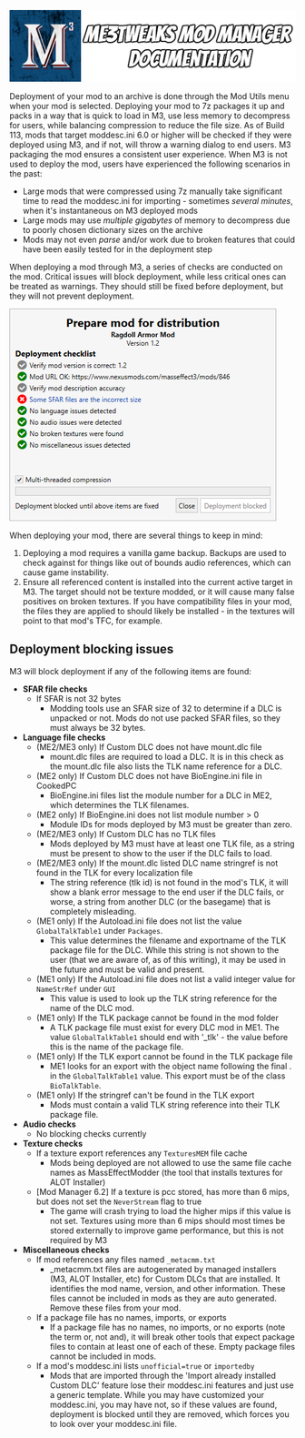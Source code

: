 ![Documentation Image](images/documentation_header.png)

Deployment of your mod to an archive is done through the Mod Utils menu when your mod is selected. Deploying your mod to 7z packages it up and packs in a way that is quick to load in M3, use less memory to decompress for users, while balancing compression to reduce the file size. As of Build 113, mods that target moddesc.ini 6.0 or higher will be checked if they were deployed using M3, and if not, will throw a warning dialog to end users.
M3 packaging the mod ensures a consistent user experience. When M3 is not used to deploy the mod, users have experienced the following scenarios in the past:
 - Large mods that were compressed using 7z manually take significant time to read the moddesc.ini for importing - sometimes _several minutes_, when it's instantaneous on M3 deployed mods
 - Large mods may use _multiple gigabytes_ of memory to decompress due to poorly chosen dictionary sizes on the archive
 - Mods may not even _parse_ and/or work due to broken features that could have been easily tested for in the deployment step

When deploying a mod through M3, a series of checks are conducted on the mod. Critical issues will block deployment, while less critical ones can be treated as warnings. They should still be fixed before deployment, but they will not prevent deployment.

![Deployment checklist](images/deployment_checklist.png)

When deploying your mod, there are several things to keep in mind:
1. Deploying a mod requires a vanilla game backup. Backups are used to check against for things like out of bounds audio references, which can cause game instability.
2. Ensure all referenced content is installed into the current active target in M3. The target should not be texture modded, or it will cause many false positives on broken textures. If you have compatibility files in your mod, the files they are applied to should likely be installed - in the textures will point to that mod's TFC, for example.

## Deployment blocking issues
M3 will block deployment if any of the following items are found:
- **SFAR file checks**
    - If SFAR is not 32 bytes
       - Modding tools use an SFAR size of 32 to determine if a DLC is unpacked or not. Mods do not use packed SFAR files, so they must always be 32 bytes.
- **Language file checks**
    - (ME2/ME3 only) If Custom DLC does not have mount.dlc file
       - mount.dlc files are required to load a DLC. It is in this check as the mount.dlc file also lists the TLK name reference for a DLC.
    - (ME2 only) If Custom DLC does not have BioEngine.ini file in CookedPC
       - BioEngine.ini files list the module number for a DLC in ME2, which determines the TLK filenames.
    - (ME2 only) If BioEngine.ini does not list module number > 0
       - Module IDs for mods deployed by M3 must be greater than zero.
    - (ME2/ME3 only) If Custom DLC has no TLK files
       - Mods deployed by M3 must have at least one TLK file, as a string must be present to show to the user if the DLC fails to load.
    - (ME2/ME3 only) If the mount.dlc listed DLC name stringref is not found in the TLK for every localization file
       - The string reference (tlk id) is not found in the mod's TLK, it will show a blank error message to the end user if the DLC fails, or worse, a string from another DLC (or the basegame) that is completely misleading. 
    - (ME1 only) If the Autoload.ini file does not list the value `GlobalTalkTable1` under `Packages`.
       - This value determines the filename and exportname of the TLK package file for the DLC. While this string is not shown to the user (that we are aware of, as of this writing), it may be used in the future and must be valid and present. 
    - (ME1 only) If the Autoload.ini file does not list a valid integer value for `NameStrRef` under `GUI`
       - This value is used to look up the TLK string reference for the name of the DLC mod.
    - (ME1 only) If the TLK package cannot be found in the mod folder
       - A TLK package file must exist for every DLC mod in ME1. The value `GlobalTalkTable1` should end with '_tlk' - the value before this is the name of the package file.
    - (ME1 only) If the TLK export cannot be found in the TLK package file
       - ME1 looks for an export with the object name following the final . in the `GlobalTalkTable1` value. This export must be of the class `BioTalkTable`.
    - (ME1 only) If the stringref can't be found in the TLK export
       - Mods must contain a valid TLK string reference into their TLK package file.
- **Audio checks**
  - No blocking checks currently
- **Texture checks**
    - If a texture export references any `TexturesMEM` file cache
       - Mods being deployed are not allowed to use the same file cache names as MassEffectModder (the tool that installs textures for ALOT Installer)
    - [Mod Manager 6.2] If a texture is pcc stored, has more than 6 mips, but does not set the `NeverStream` flag to true
       - The game will crash trying to load the higher mips if this value is not set. Textures using more than 6 mips should most times be stored externally to improve game performance, but this is not required by M3
- **Miscellaneous checks**
    - If mod references any files named `_metacmm.txt`
       - _metacmm.txt files are autogenerated by managed installers (M3, ALOT Installer, etc) for Custom DLCs that are installed. It identifies the mod name, version, and other information. These files cannot be included in mods as they are auto generated. Remove these files from your mod.
    - If a package file has no names, imports, or exports
       - If a package file has no names, no imports, or no exports (note the term or, not and), it will break other tools that expect package files to contain at least one of each of these. Empty package files cannot be included in mods.
    - If a mod's moddesc.ini lists `unofficial=true` or `importedby`
       - Mods that are imported through the 'Import already installed Custom DLC' feature lose their moddesc.ini features and just use a generic template. While you may have customized your moddesc.ini, you may have not, so if these values are found, deployment is blocked until they are removed, which forces you to look over your moddesc.ini file.
       
       
       
